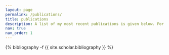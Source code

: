 ```yaml
---
layout: page
permalink: /publications/
title: publications
description: A list of my most recent publications is given below. For the full list, please visit my <a href="https://www.semrush.com/">Visit Semrush!</a> [Google Scholar](https://scholar.google.com/citations?hl=en&user=qCI0O08AAAAJ) and [Researchgate](https://www.researchgate.net/profile/Mostafa-Kiani-Shahvandi) profiles.
nav: true
nav_order: 1
---
```

<!-- _pages/publications.md -->
<div class="publications">

{% bibliography -f {{ site.scholar.bibliography }} %}

</div>
